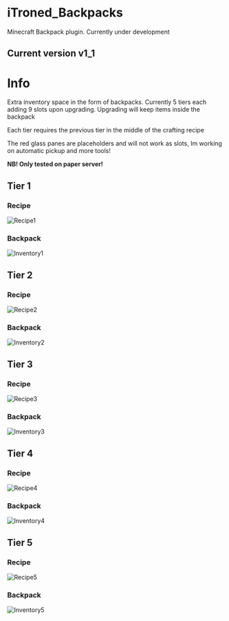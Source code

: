 # iTroned_Backpacks
Minecraft Backpack plugin. Currently under development
## Current version v1_1

# Info
Extra inventory space in the form of backpacks. Currently 5 tiers each adding 9 slots upon upgrading.
Upgrading will keep items inside the backpack

Each tier requires the previous tier in the middle of the crafting recipe

The red glass panes are placeholders and will not work as slots, Im working on automatic pickup and more tools!

**NB! Only tested on paper server!**

## Tier 1
### Recipe
![Recipe1](https://user-images.githubusercontent.com/72600583/169617576-1954c65f-973f-4c29-9751-c307538dda27.png)
### Backpack
![Inventory1](https://user-images.githubusercontent.com/72600583/169617588-5c3f5db0-b2a5-4a5b-9d78-7e846885cf03.png)

## Tier 2
### Recipe
![Recipe2](https://user-images.githubusercontent.com/72600583/169617617-faa4e83a-acb7-451a-9e67-51d1797f5b3e.png)
### Backpack
![Inventory2](https://user-images.githubusercontent.com/72600583/169617630-ce6f4b51-27c4-42d1-a31b-0e61933dadf1.png)

## Tier 3
### Recipe
![Recipe3](https://user-images.githubusercontent.com/72600583/169617638-8dea0f6e-d455-40f8-ae29-1c73fa76901c.png)
### Backpack
![Inventory3](https://user-images.githubusercontent.com/72600583/169617643-c936893e-b8fa-43a3-9fcb-255c13928dd6.png)

## Tier 4
### Recipe
![Recipe4](https://user-images.githubusercontent.com/72600583/169617688-c5859ebe-fbbb-4a40-afdd-60746b19a7c6.png)
### Backpack
![Inventory4](https://user-images.githubusercontent.com/72600583/169617692-adcddaec-dd73-416c-b15e-5f3c2065dfcb.png)

## Tier 5
### Recipe
![Recipe5](https://user-images.githubusercontent.com/72600583/169617702-7e11248c-9714-40f1-bd4d-a1115a4a2b77.png)
### Backpack
![Inventory5](https://user-images.githubusercontent.com/72600583/169617707-dbcc7e5e-ddca-4629-a83a-6b069caf3d61.png)

